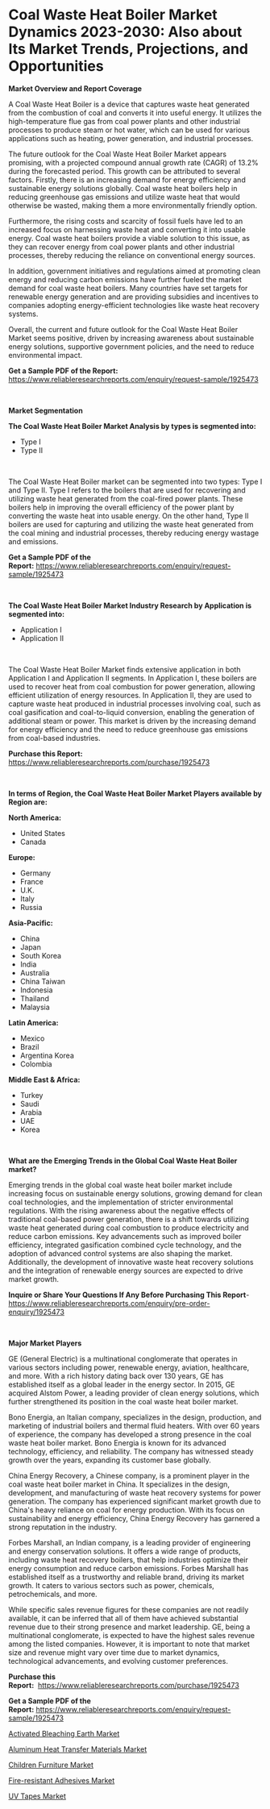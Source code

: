 <p><h1>Coal Waste Heat Boiler Market Dynamics 2023-2030: Also about Its Market Trends, Projections, and Opportunities</h1></p><p><strong>Market Overview and Report Coverage</strong></p>
<p><p>A Coal Waste Heat Boiler is a device that captures waste heat generated from the combustion of coal and converts it into useful energy. It utilizes the high-temperature flue gas from coal power plants and other industrial processes to produce steam or hot water, which can be used for various applications such as heating, power generation, and industrial processes.</p><p>The future outlook for the Coal Waste Heat Boiler Market appears promising, with a projected compound annual growth rate (CAGR) of 13.2% during the forecasted period. This growth can be attributed to several factors. Firstly, there is an increasing demand for energy efficiency and sustainable energy solutions globally. Coal waste heat boilers help in reducing greenhouse gas emissions and utilize waste heat that would otherwise be wasted, making them a more environmentally friendly option.</p><p>Furthermore, the rising costs and scarcity of fossil fuels have led to an increased focus on harnessing waste heat and converting it into usable energy. Coal waste heat boilers provide a viable solution to this issue, as they can recover energy from coal power plants and other industrial processes, thereby reducing the reliance on conventional energy sources.</p><p>In addition, government initiatives and regulations aimed at promoting clean energy and reducing carbon emissions have further fueled the market demand for coal waste heat boilers. Many countries have set targets for renewable energy generation and are providing subsidies and incentives to companies adopting energy-efficient technologies like waste heat recovery systems.</p><p>Overall, the current and future outlook for the Coal Waste Heat Boiler Market seems positive, driven by increasing awareness about sustainable energy solutions, supportive government policies, and the need to reduce environmental impact.</p></p>
<p><strong>Get a Sample PDF of the Report:</strong> <a href="https://www.reliableresearchreports.com/enquiry/request-sample/1925473">https://www.reliableresearchreports.com/enquiry/request-sample/1925473</a></p>
<p>&nbsp;</p>
<p><strong>Market Segmentation</strong></p>
<p><strong>The Coal Waste Heat Boiler Market Analysis by types is segmented into:</strong></p>
<p><ul><li>Type I</li><li>Type II</li></ul></p>
<p>&nbsp;</p>
<p><p>The Coal Waste Heat Boiler market can be segmented into two types: Type I and Type II. Type I refers to the boilers that are used for recovering and utilizing waste heat generated from the coal-fired power plants. These boilers help in improving the overall efficiency of the power plant by converting the waste heat into usable energy. On the other hand, Type II boilers are used for capturing and utilizing the waste heat generated from the coal mining and industrial processes, thereby reducing energy wastage and emissions.</p></p>
<p><strong>Get a Sample PDF of the Report:</strong>&nbsp;<a href="https://www.reliableresearchreports.com/enquiry/request-sample/1925473">https://www.reliableresearchreports.com/enquiry/request-sample/1925473</a></p>
<p>&nbsp;</p>
<p><strong>The Coal Waste Heat Boiler Market Industry Research by Application is segmented into:</strong></p>
<p><ul><li>Application I</li><li>Application II</li></ul></p>
<p>&nbsp;</p>
<p><p>The Coal Waste Heat Boiler Market finds extensive application in both Application I and Application II segments. In Application I, these boilers are used to recover heat from coal combustion for power generation, allowing efficient utilization of energy resources. In Application II, they are used to capture waste heat produced in industrial processes involving coal, such as coal gasification and coal-to-liquid conversion, enabling the generation of additional steam or power. This market is driven by the increasing demand for energy efficiency and the need to reduce greenhouse gas emissions from coal-based industries.</p></p>
<p><strong>Purchase this Report:</strong>&nbsp; <a href="https://www.reliableresearchreports.com/purchase/1925473">https://www.reliableresearchreports.com/purchase/1925473</a></p>
<p>&nbsp;</p>
<p><strong>In terms of Region, the Coal Waste Heat Boiler Market Players available by Region are:</strong></p>
<p>
    <p> <strong> North America: </strong>
        <ul>
            <li>United States</li>
            <li>Canada</li>
        </ul>
        </p> 
    <p> <strong> Europe: </strong>
        <ul>
            <li>Germany</li>
            <li>France</li>
            <li>U.K.</li>
            <li>Italy</li>
            <li>Russia</li>
        </ul>
        </p> 
    <p> <strong> Asia-Pacific: </strong>
        <ul>
            <li>China</li>
            <li>Japan</li>
            <li>South Korea</li>
            <li>India</li>
            <li>Australia</li>
            <li>China Taiwan</li>
            <li>Indonesia</li>
            <li>Thailand</li>
            <li>Malaysia</li>
        </ul>
        </p> 
    <p> <strong> Latin America: </strong>
        <ul>
            <li>Mexico</li>
            <li>Brazil</li>
            <li>Argentina Korea</li>
            <li>Colombia</li>
        </ul>
        </p> 
    <p> <strong> Middle East & Africa: </strong>
        <ul>
            <li>Turkey</li>
            <li>Saudi</li>
            <li>Arabia</li>
            <li>UAE</li>
            <li>Korea</li>
        </ul>
    </p>
    </p>
<p>&nbsp;</p>
<p><strong>What are the Emerging Trends in the Global Coal Waste Heat Boiler market?</strong></p>
<p><p>Emerging trends in the global coal waste heat boiler market include increasing focus on sustainable energy solutions, growing demand for clean coal technologies, and the implementation of stricter environmental regulations. With the rising awareness about the negative effects of traditional coal-based power generation, there is a shift towards utilizing waste heat generated during coal combustion to produce electricity and reduce carbon emissions. Key advancements such as improved boiler efficiency, integrated gasification combined cycle technology, and the adoption of advanced control systems are also shaping the market. Additionally, the development of innovative waste heat recovery solutions and the integration of renewable energy sources are expected to drive market growth.</p></p>
<p><strong>Inquire or Share Your Questions If Any Before Purchasing This Report</strong>- <a href="https://www.reliableresearchreports.com/enquiry/pre-order-enquiry/1925473">https://www.reliableresearchreports.com/enquiry/pre-order-enquiry/1925473</a></p>
<p>&nbsp;</p>
<p><strong>Major Market Players</strong></p>
<p><p>GE (General Electric) is a multinational conglomerate that operates in various sectors including power, renewable energy, aviation, healthcare, and more. With a rich history dating back over 130 years, GE has established itself as a global leader in the energy sector. In 2015, GE acquired Alstom Power, a leading provider of clean energy solutions, which further strengthened its position in the coal waste heat boiler market.</p><p>Bono Energia, an Italian company, specializes in the design, production, and marketing of industrial boilers and thermal fluid heaters. With over 60 years of experience, the company has developed a strong presence in the coal waste heat boiler market. Bono Energia is known for its advanced technology, efficiency, and reliability. The company has witnessed steady growth over the years, expanding its customer base globally.</p><p>China Energy Recovery, a Chinese company, is a prominent player in the coal waste heat boiler market in China. It specializes in the design, development, and manufacturing of waste heat recovery systems for power generation. The company has experienced significant market growth due to China's heavy reliance on coal for energy production. With its focus on sustainability and energy efficiency, China Energy Recovery has garnered a strong reputation in the industry.</p><p>Forbes Marshall, an Indian company, is a leading provider of engineering and energy conservation solutions. It offers a wide range of products, including waste heat recovery boilers, that help industries optimize their energy consumption and reduce carbon emissions. Forbes Marshall has established itself as a trustworthy and reliable brand, driving its market growth. It caters to various sectors such as power, chemicals, petrochemicals, and more.</p><p>While specific sales revenue figures for these companies are not readily available, it can be inferred that all of them have achieved substantial revenue due to their strong presence and market leadership. GE, being a multinational conglomerate, is expected to have the highest sales revenue among the listed companies. However, it is important to note that market size and revenue might vary over time due to market dynamics, technological advancements, and evolving customer preferences.</p></p>
<p><strong>Purchase this Report:</strong>&nbsp;&nbsp;<a href="https://www.reliableresearchreports.com/purchase/1925473">https://www.reliableresearchreports.com/purchase/1925473</a></p>
<p></p>
<p><strong>Get a Sample PDF of the Report:</strong>&nbsp;<a href="https://www.reliableresearchreports.com/enquiry/request-sample/1925473">https://www.reliableresearchreports.com/enquiry/request-sample/1925473</a></p>
<p><p><a href="https://medium.com/@aniket.reportprime23/activated-bleaching-earth-market-trends-forecast-and-competitive-analysis-to-2030-0a29086c9281">Activated Bleaching Earth Market</a></p><p><a href="https://www.linkedin.com/pulse/aluminum-heat-transfer-materials-market-size-share-global-zsl3e/">Aluminum Heat Transfer Materials Market</a></p><p><a href="https://github.com/amae102299/Market-Research-Report-List-1/blob/main/children-furniture-market.md">Children Furniture Market</a></p><p><a href="https://www.linkedin.com/pulse/fire-resistant-adhesives-market-size-2023-2030-global-industrial-e6g4e/">Fire-resistant Adhesives Market</a></p><p><a href="https://medium.com/@shivangi.reportprime/uv-tapes-market-insights-into-market-cagr-market-trends-and-growth-strategies-0102b750674b">UV Tapes Market</a></p></p>